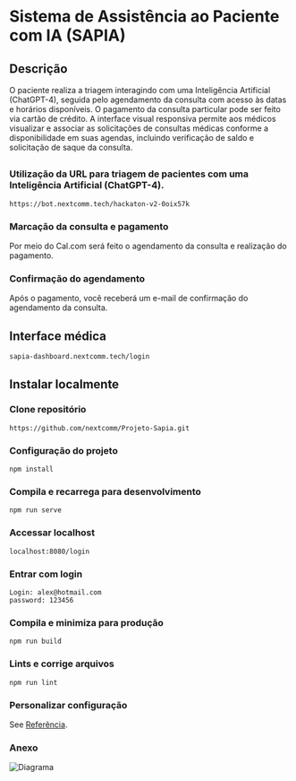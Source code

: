 # Sistema de Assistência ao Paciente com IA (SAPIA)

## Descrição

O paciente realiza a triagem interagindo com uma Inteligência Artificial (ChatGPT-4), seguida pelo agendamento da consulta com acesso às datas e horários disponíveis. O pagamento da consulta particular pode ser feito via cartão de crédito. A interface visual responsiva permite aos médicos visualizar e associar as solicitações de consultas médicas conforme a disponibilidade em suas agendas, incluindo verificação de saldo e solicitação de saque da consulta.

##

### Utilização da URL para triagem de pacientes com uma Inteligência Artificial (ChatGPT-4).
```
https://bot.nextcomm.tech/hackaton-v2-0oix57k 
```

### Marcação da consulta e pagamento

Por meio do Cal.com será feito o agendamento da consulta e realização do pagamento.

### Confirmação do agendamento

Após o pagamento, você receberá um e-mail de confirmação do agendamento da consulta.

##

## Interface médica
```
sapia-dashboard.nextcomm.tech/login
```
##

## Instalar localmente

### Clone repositório
```
https://github.com/nextcomm/Projeto-Sapia.git
```

### Configuração do projeto
```
npm install
```

### Compila e recarrega para desenvolvimento
```
npm run serve
```
### Accessar localhost
```
localhost:8080/login
```
### Entrar com login
```
Login: alex@hotmail.com
password: 123456
```

### Compila e minimiza para produção
```
npm run build
```

### Lints e corrige arquivos
```
npm run lint
```

### Personalizar configuração
See [Referência](https://cli.vuejs.org/config/).

### Anexo
![Diagrama](https://lh3.googleusercontent.com/pw/AP1GczNThVY_TLInVxuThLkbV10sXNAFyqPZh1tD-nkMdX2wHVSNoH72gWq28dEjdRifZ8mI5x5kHCGgu2VsqkLVLJGwg4AIQv8yusa2Q3IoC6USrvsfIowR97ujlvTXghOQWjWDWlrttqxB0Mfhoex3CJ3a_spF1QZKiwN7hHyVaWe7ibCotklxs8IlhZ1gsjrc9Va0EYN_gL7A62lGmytvKAwVjeMPFnnNB0QxugQkJkoV5FGEqBV5kRq21pcYA4UPnQnd0TzqIjgvpQHHbCrQwWJm3vM6KEStOe86liXv8IZ49nZOId9SjeU8UHbtZxyo2tAflYIine7JL6wYxh6uHuxxOELUs-9SMdSm5EDmgRjpuIroKEt59pnvWt7bwfPHvX8Bdhf1OJGIH1PgvVCOjSXtbGcT7Ud1RMGVhFrFvDPTwPQPPRQa8YpiC4U6NtluJbgGGmalqMdbFmM4I3iNuI_SWHl-D14YWgPjSf6vdifgc_Ewj493rnoIcYptv2xh1xZU76-QpNimjcQRdyTIh1_8zSMc-Pp8lHoidls-n6THvQi9wd_f06l9LNaEJvid2NlN20fttYCb2rUeGbyCQWzyvJvdxYwayzoMsPGrv3Mzx8GcWPjMXbnhFBkh2gDXppRXqBDt2dIe0dcODgtE9cELadFxn6MvJ_0QhnJ78QC_aKkfyU5DRlJ2JExLyiz-wiFFaJvKHXxwmOteDF9rweVKuqUhnxdZLpT0Eq19H3NKIMcxwzlTcdScYaqGBYJkR94w13E33VtPfh_smlbXcRcJOz7oi3W-AmeiF7CnN_g8iW7MvQQy6UI4gf2nb5he9exA1sA9GkNWnmFhDJ_SWgz03ibTtmkhxqYMBnnE7BSOX7IBJuRgYr5WU-Kef3Qay2rEBbZMph08FUjaKxtAyps=w723-h321-s-no-gm?authuser=0)
